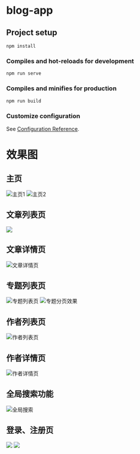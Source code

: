 # blog-app

## Project setup
```
npm install
```

### Compiles and hot-reloads for development
```
npm run serve
```

### Compiles and minifies for production
```
npm run build
```

### Customize configuration
See [Configuration Reference](https://cli.vuejs.org/config/).

# 效果图
## 主页
![主页1](https://ws1.sinaimg.cn/large/0067OQVXly1g9ad4qy24jj31gj0r3kcd.jpg)
![主页2](https://ws1.sinaimg.cn/large/0067OQVXly1g9ad4qx0xlj31go0kgk0p.jpg)


##  文章列表页
![](https://ws1.sinaimg.cn/large/0067OQVXly1g9ad4qxfdmj31ge0r216k.jpg)

##  文章详情页
![文章详情页](https://ws1.sinaimg.cn/large/0067OQVXly1g9adbwiajnj31gq0r3jwz.jpg)

##  专题列表页
![专题列表页](https://ws1.sinaimg.cn/large/0067OQVXly1g9ad4qvx3lj31gq0r77ht.jpg)
![专题分页效果](https://ws1.sinaimg.cn/large/0067OQVXly1g9ad4qwp51j31gw0r8122.jpg)

##  作者列表页
![作者列表页](https://ws1.sinaimg.cn/large/0067OQVXly1g9ad4r3sboj31gm0rgqbj.jpg)
  
##  作者详情页
![作者详情页](https://ws1.sinaimg.cn/large/0067OQVXly1g9ad4rafl7j31gp0r1e3l.jpg)

## 全局搜索功能
![全局搜索](https://ws1.sinaimg.cn/large/0067OQVXly1g9ad4r4hm5j31gu0r9wiz.jpg)

##  登录、注册页
![](https://ws1.sinaimg.cn/large/0067OQVXly1g9ad4rcen0j31gx0r51is.jpg)
![](https://ws1.sinaimg.cn/large/0067OQVXly1g9ad4rgyaaj31gw0r67u9.jpg)


